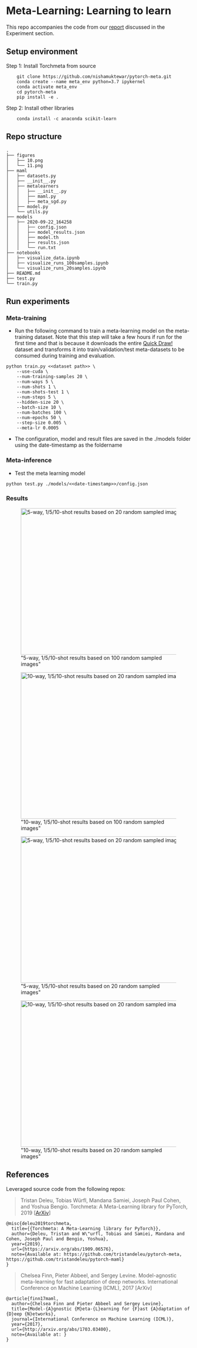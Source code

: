 # Meta-Learning: Learning to learn

This repo accompanies the code from our [report](http://meta-learning.fastforwardlabs.com/) discussed in the Experiment section. 

## Setup environment

Step 1: Install Torchmeta from source

```
    git clone https://github.com/nishamuktewar/pytorch-meta.git
    conda create --name meta_env python=3.7 ipykernel
    conda activate meta_env
    cd pytorch-meta
    pip install -e .
```
Step 2: Install other libraries

```
    conda install -c anaconda scikit-learn
```

## Repo structure
```
.
├── figures
│   ├── 10.png
│   └── 11.png
├── maml
│   ├── datasets.py
│   ├── __init__.py
│   ├── metalearners
│   │   ├── __init__.py
│   │   ├── maml.py
│   │   ├── meta_sgd.py
│   ├── model.py
│   └── utils.py
├── models
│   ├── 2020-09-22_164258
│   │   ├── config.json
│   │   ├── model_results.json
│   │   ├── model.th
│   │   ├── results.json
│   │   └── run.txt
├── notebooks
│   ├── visualize_data.ipynb
│   ├── visualize_runs_100samples.ipynb
│   └── visualize_runs_20samples.ipynb
├── README.md
├── test.py
└── train.py
```

## Run experiments

### Meta-training

- Run the following command to train a meta-learning model on the meta-training dataset. Note that this step will take a few hours if run for the first time and that is because it downloads the entire [Quick Draw!](https://quickdraw.withgoogle.com/data) dataset and transforms it into train/validation/test meta-datasets to be consumed during training and evaluation.

```
python train.py <<dataset path>> \
    --use-cuda \
    --num-training-samples 20 \
    --num-ways 5 \
    --num-shots 1 \
    --num-shots-test 1 \
    --num-steps 5 \
    --hidden-size 20 \
    --batch-size 10 \
    --num-batches 100 \
    --num-epochs 50 \
    --step-size 0.005 \
    --meta-lr 0.0005 
```
- The configuration, model and result files are saved in the ./models folder using the date-timestamp as the foldername

### Meta-inference

- Test the meta learning model
```
python test.py ./models/<<date-timestamp>>/config.json
```

### Results

<figure>
<img width="500" height="400" src="https://github.com/fastforwardlabs/learning-to-learn/blob/master/figures/10.png" title="5-way, 1/5/10-shot results based on 20 random sampled images">
<figcaption>"5-way, 1/5/10-shot results based on 100 random sampled images"</figcaption>
</figure>

<figure>
<img width="500" height="400" src="https://github.com/fastforwardlabs/learning-to-learn/blob/master/figures/11.png" title="10-way, 1/5/10-shot results based on 20 random sampled images">    
<figcaption>"10-way, 1/5/10-shot results based on 100 random sampled images"</figcaption>
</figure>

<figure>
<img width="500" height="400" src="https://github.com/fastforwardlabs/learning-to-learn/blob/master/figures/12.png" title="5-way, 1/5/10-shot results based on 20 random sampled images">
<figcaption>"5-way, 1/5/10-shot results based on 20 random sampled images"</figcaption>
</figure>

<figure>
<img width="500" height="400" src="https://github.com/fastforwardlabs/learning-to-learn/blob/master/figures/13.png" title="10-way, 1/5/10-shot results based on 20 random sampled images">    
<figcaption>"10-way, 1/5/10-shot results based on 20 random sampled images"</figcaption>
</figure>

## References

Leveraged source code from the following repos:

> Tristan Deleu, Tobias Würfl, Mandana Samiei, Joseph Paul Cohen, and Yoshua Bengio. Torchmeta: A Meta-Learning library for PyTorch, 2019 [[ArXiv](https://arxiv.org/abs/1909.06576)]

```
@misc{deleu2019torchmeta,
  title={{Torchmeta: A Meta-Learning library for PyTorch}},
  author={Deleu, Tristan and W\"urfl, Tobias and Samiei, Mandana and Cohen, Joseph Paul and Bengio, Yoshua},
  year={2019},
  url={https://arxiv.org/abs/1909.06576},
  note={Available at: https://github.com/tristandeleu/pytorch-meta, https://github.com/tristandeleu/pytorch-maml}
}
```

> Chelsea Finn, Pieter Abbeel, and Sergey Levine. Model-agnostic meta-learning for fast adaptation of deep networks. International Conference on Machine Learning (ICML), 2017 [ArXiv]

```
@article{finn17maml,
  author={Chelsea Finn and Pieter Abbeel and Sergey Levine},
  title={Model-{A}gnostic {M}eta-{L}earning for {F}ast {A}daptation of {D}eep {N}etworks},
  journal={International Conference on Machine Learning (ICML)},
  year={2017},
  url={http://arxiv.org/abs/1703.03400},
  note={Available at: }
}
```